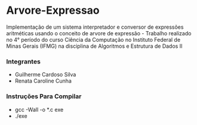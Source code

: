 # Arvore-Expressao
Implementação de um sistema interpretador e conversor de expressões aritméticas usando o conceito de arvore de expressão - Trabalho realizado no 4° período do curso Ciência da Computação no Instituto Federal de Minas Gerais (IFMG) na disciplina de Algoritmos e Estrutura de Dados II

### Integrantes

- Guilherme Cardoso Silva
- Renata Caroline Cunha

### Instruções Para Compilar

- gcc -Wall -o *.c exe
- ./exe